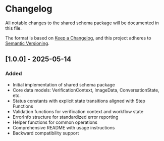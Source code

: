 # Changelog

All notable changes to the shared schema package will be documented in this file.

The format is based on [Keep a Changelog](https://keepachangelog.com/en/1.0.0/),
and this project adheres to [Semantic Versioning](https://semver.org/spec/v2.0.0.html).

## [1.0.0] - 2025-05-14

### Added
- Initial implementation of shared schema package
- Core data models: VerificationContext, ImageData, ConversationState, etc.
- Status constants with explicit state transitions aligned with Step Functions
- Validation functions for verification context and workflow state
- ErrorInfo structure for standardized error reporting
- Helper functions for common operations
- Comprehensive README with usage instructions
- Backward compatibility support